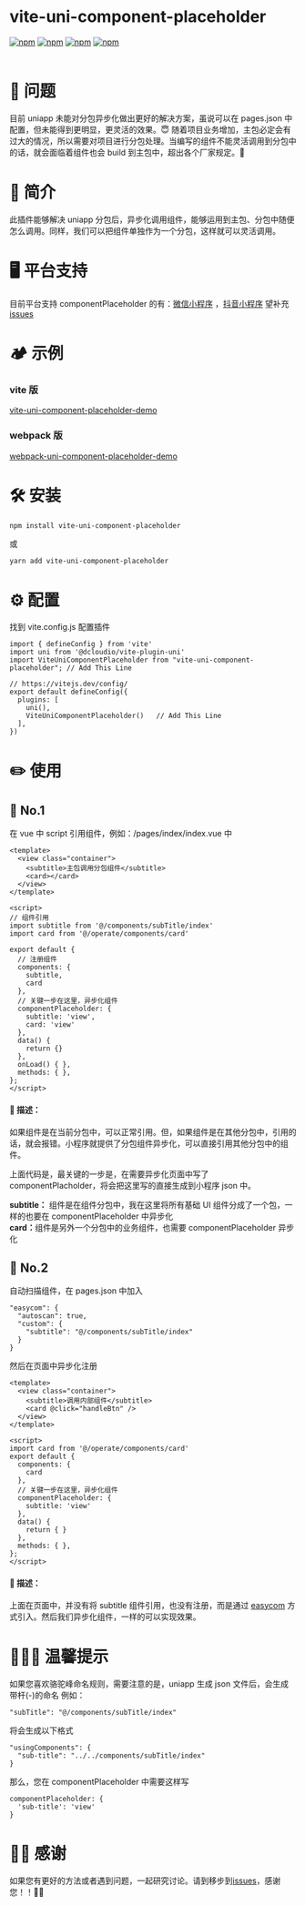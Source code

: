 # vite-uni-component-placeholder

[![npm](https://img.shields.io/npm/v/vite-uni-component-placeholder.svg)](https://www.npmjs.com/package/vite-uni-component-placeholder)
[![npm](https://img.shields.io/npm/dm/vite-uni-component-placeholder.svg)](https://www.npmjs.com/package/vite-uni-component-placeholder)
[![npm](https://img.shields.io/npm/dt/vite-uni-component-placeholder.svg)](https://www.npmjs.com/package/vite-uni-component-placeholder)
[![npm](https://img.shields.io/npm/l/vite-uni-component-placeholder.svg)](https://github.com/Yuzi-me/vite-uni-component-placeholder/issues)
<br/>
<br/>

# 🛟 问题

目前 uniapp 未能对分包异步化做出更好的解决方案，虽说可以在 pages.json 中配置，但未能得到更明显，更灵活的效果。😇 随着项目业务增加，主包必定会有过大的情况，所以需要对项目进行分包处理。当编写的组件不能灵活调用到分包中的话，就会面临着组件也会 build 到主包中，超出各个厂家规定。🚫

# 📖 简介

此插件能够解决 uniapp 分包后，异步化调用组件，能够运用到主包、分包中随便怎么调用。同样，我们可以把组件单独作为一个分包，这样就可以灵活调用。<br/>

# 🖥 平台支持

目前平台支持 componentPlaceholder 的有：<a href="https://developers.weixin.qq.com/miniprogram/dev/framework/custom-component/placeholder.html" target="_blank">微信小程序</a>
，<a href="https://developer.open-douyin.com/docs/resource/zh-CN/mini-app/develop/guide/basic-ability/subpackages/async/" target="_blank">抖音小程序</a> 望补充<a href="https://github.com/Yuzi-me/vite-uni-component-placeholder/issues" target="_blank">issues</a>

# 🏕 示例

### vite 版

<a href="https://github.com/Yuzi-me/vite-uni-component-placeholder-demo" target="_blank">vite-uni-component-placeholder-demo</a>

### webpack 版

<a href="https://github.com/Yuzi-me/webpack-uni-component-placeholder-demo" target="_blank">webpack-uni-component-placeholder-demo</a>

# 🛠 安装

```
npm install vite-uni-component-placeholder
```

或

```
yarn add vite-uni-component-placeholder
```

# ⚙️ 配置

找到 vite.config.js 配置插件

```
import { defineConfig } from 'vite'
import uni from '@dcloudio/vite-plugin-uni'
import ViteUniComponentPlaceholder from "vite-uni-component-placeholder"; // Add This Line

// https://vitejs.dev/config/
export default defineConfig({
  plugins: [
    uni(),
    ViteUniComponentPlaceholder()   // Add This Line
  ],
})
```

# ✏️ 使用

## 🥇 No.1

在 vue 中 script 引用组件，例如：/pages/index/index.vue 中

```
<template>
  <view class="container">
    <subtitle>主包调用分包组件</subtitle>
    <card></card>
  </view>
</template>

<script>
// 组件引用
import subtitle from '@/components/subTitle/index'
import card from '@/operate/components/card'

export default {
  // 注册组件
  components: {
    subtitle,
    card
  },
  // 关键一步在这里，异步化组件
  componentPlaceholder: {
    subtitle: 'view',
    card: 'view'
  },
  data() {
    return {}
  },
  onLoad() { },
  methods: { },
};
</script>
```

#### 📌 描述：

如果组件是在当前分包中，可以正常引用。但，如果组件是在其他分包中，引用的话，就会报错。小程序就提供了分包组件异步化，可以直接引用其他分包中的组件。

上面代码是，最关键的一步是，在需要异步化页面中写了 componentPlacholder，将会把这里写的直接生成到小程序 json 中。

<b>subtitle：</b> 组件是在组件分包中，我在这里将所有基础 UI 组件分成了一个包，一样的也要在 componentPlaceholder 中异步化<br/>
<b>card：</b>组件是另外一个分包中的业务组件，也需要 componentPlaceholder 异步化

## 🥈 No.2

自动扫描组件，在 pages.json 中加入

```
"easycom": {
  "autoscan": true,
  "custom": {
    "subtitle": "@/components/subTitle/index"
  }
}
```

然后在页面中异步化注册

```
<template>
  <view class="container">
    <subtitle>调用内部组件</subtitle>
    <card @click="handleBtn" />
  </view>
</template>

<script>
import card from '@/operate/components/card'
export default {
  components: {
    card
  },
  // 关键一步在这里，异步化组件
  componentPlaceholder: {
    subtitle: 'view'
  },
  data() {
    return { }
  },
  methods: { },
};
</script>
```

#### 📌 描述：

上面在页面中，并没有将 subtitle 组件引用，也没有注册，而是通过 <a href="https://uniapp.dcloud.net.cn/collocation/pages.html#easycom" target="_blank">easycom</a> 方式引入。然后我们异步化组件，一样的可以实现效果。

# 🙋🏻‍♂️ 温馨提示

如果您喜欢骆驼峰命名规则，需要注意的是，uniapp 生成 json 文件后，会生成带杆(-)的命名
例如：

```
"subTitle": "@/components/subTitle/index"
```

将会生成以下格式

```
"usingComponents": {
  "sub-title": "../../components/subTitle/index"
}
```

那么，您在 componentPlaceholder 中需要这样写

```
componentPlaceholder: {
  'sub-title': 'view'
}
```

# 🤜🏻 感谢

如果您有更好的方法或者遇到问题，一起研究讨论。请到移步到<a href="https://github.com/Yuzi-me/vite-uni-component-placeholder/issues" target="_blank">issues</a>，感谢您！！🧑‍💻
